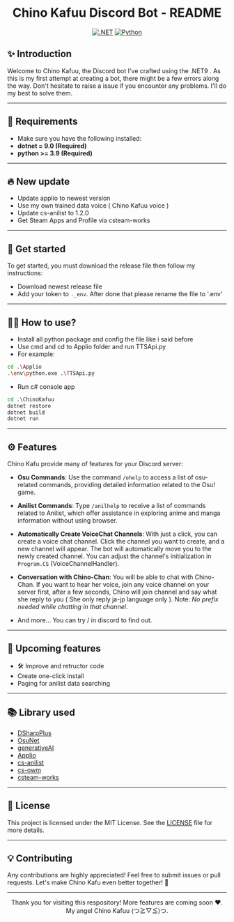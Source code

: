 <div align="center">

# Chino Kafuu Discord Bot - README

[![.NET](https://img.shields.io/badge/.NET-512BD4?style=for-the-badge&logo=.net&logoColor=white)](https://dotnet.microsoft.com/)
[![Python](https://img.shields.io/badge/Python-3776AB?style=for-the-badge&logo=python&logoColor=white)](https://www.python.org/)
</div>

## ✨ **Introduction**

Welcome to Chino Kafuu, the Discord bot I've crafted using the .NET9 . As this is my first attempt at creating a bot, there might be a few errors along the way. Don't hesitate to raise a issue if you encounter any problems. I'll do my best to solve them.

---

## 🔧 **Requirements**
- Make sure you have the following installed:
- **dotnet = 9.0 (Required)** 
- **python >= 3.9 (Required)**

---

## 🔥 **New update**
- Update applio to newest version
- Use my own trained data voice ( Chino Kafuu voice )
- Update cs-anilist to 1.2.0
- Get Steam Apps and Profile via csteam-works

---


## 🚀 Get started
To get started, you must download the release file then follow my instructions:
- Download newest release file
- Add your token to `._env`. After done that please rename the file to '.env'

---

## 🧑‍💻 **How to use?**
- Install all python package and config the file like i said before
- Use cmd and cd to Applio folder and run TTSApi.py
- For example:
```bash
cd .\Applio
.\env\python.exe .\TTSApi.py
```
- Run c# console app
```bash
cd .\ChinoKafuu 
dotnet restore
dotnet build
dotnet run
```

---

## ⚙️ **Features**

Chino Kafu provide many of features for your Discord server:

- **Osu Commands**: Use the command `/ohelp` to access a list of osu-related commands, providing detailed information related to the Osu! game.

- **Anilist Commands**: Type `/anilhelp` to receive a list of commands related to Anilist, which offer assistance in exploring anime and manga information without using browser.

- **Automatically Create VoiceChat Channels**: With just a click, you can create a voice chat channel. Click the channel you want to create, and a new channel will appear. The bot will automatically move you to the newly created channel. You can adjust the channel's initialization in `Program.CS` (VoiceChannelHandler).

- **Conversation with Chino-Chan**: You will be able to chat with Chino-Chan. If you want to hear her voice, join any voice channel on your server first, after a few seconds, Chino will join channel and say what she reply to you ( She only reply ja-jp language only ). Note: *No prefix needed while chatting in that channel*.

- And more... You can try / in discord to find out.

---

## 🌟 **Upcoming features**
- 🛠️ Improve and retructor code
- Create one-click install
- Paging for anilist data searching

---

## 📚 **Library used**
- [DSharpPlus](https://github.com/DSharpPlus/DSharpPlus)
- [OsuNet](https://github.com/Blackcat76iT/OsuNet/tree/29571b5270b52c628a809225ce32c20573b65a3b) 
- [generativeAI](https://github.com/google/generative-ai-docs)
- [Applio](https://github.com/IAHispano/Applio)
- [cs-anilist](https://github.com/nupniichan/cs-anilist)
- [cs-owm](https://github.com/nupniichan/cs-owm)
- [csteam-works](https://github.com/nupniichan/csteam-works)
---

## 📝 **License**

This project is licensed under the MIT License. See the [LICENSE](https://github.com/nupniichan/ChinoKafuu/blob/main/LICENSE) file for more details.  

---

## 💡 **Contributing**
Any contributions are highly appreciated! Feel free to submit issues or pull requests. Let's make Chino Kafu even better together! 🤝

---

<div align="center">Thank you for visiting this respository! More features are coming soon ❤️.</div>
<div align="center">My angel Chino Kafuu (つ≧▽≦)つ.</div>
